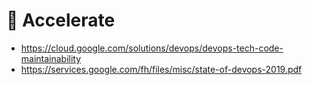 # 💨 Accelerate

- https://cloud.google.com/solutions/devops/devops-tech-code-maintainability
- https://services.google.com/fh/files/misc/state-of-devops-2019.pdf
